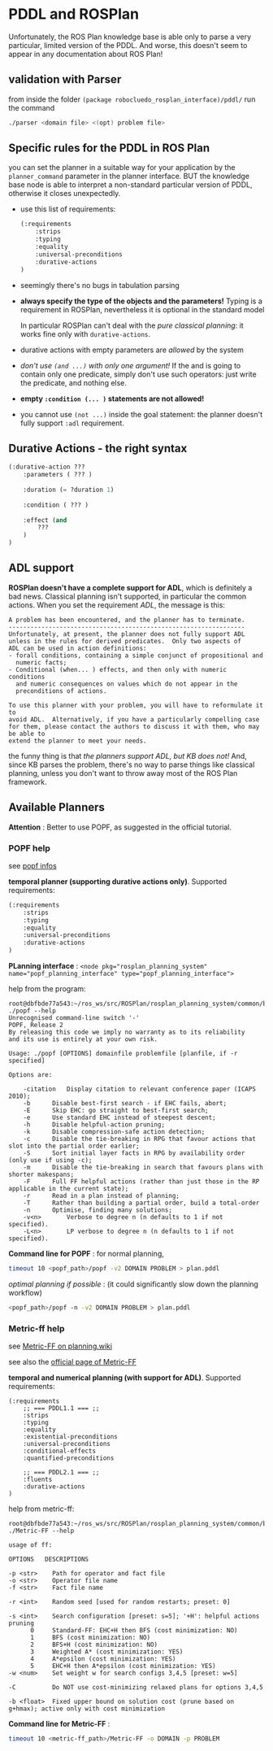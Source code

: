 # PDDL and ROSPlan

Unfortunately, the ROS Plan knowledge base is able only to parse a very particular, limited version of the PDDL. And worse, this doesn't seem to appear in any documentation about ROS Plan! 

## validation with Parser

from inside the folder `(package robocluedo_rosplan_interface)/pddl/` run the command

```bash
./parser <domain file> <(opt) problem file>
```

## Specific rules for the PDDL in ROS Plan

you can set the planner in a suitable way for your application by the `planner_command` parameter in the planner interface. BUT the knowledge base node is able to interpret a non-standard particular version of PDDL, otherwise it closes unexpectedly. 

- use this list of requirements:

	```lisp
	(:requirements 
		:strips 
		:typing 
		:equality 
		:universal-preconditions 
		:durative-actions
	)
	```

- seemingly there's no bugs in tabulation parsing

- **always specify the type of the objects and the parameters!** Typing is a requirement in ROSPlan, nevertheless it is optional in the standard model 
	
	In particular ROSPlan can't deal with the *pure classical planning*: it works fine only with `durative-actions`. 
	
- durative actions with empty parameters are *allowed* by the system

- *don't use `(and ...)` with only one argument!* If the and is going to contain only one predicate, simply don't use such operators: just write the predicate, and nothing else. 

- **empty `:condition (... )` statements are not allowed!**

- you cannot use `(not ...)` inside the goal statement: the planner doesn't fully support `:adl` requirement. 

## Durative Actions - the right syntax

```lisp
(:durative-action ???
	:parameters ( ??? )
	
	:duration (= ?duration 1)
	
	:condition ( ??? )
	
	:effect (and
		???
	)
)
```

## ADL support

**ROSPlan doesn't have a complete support for ADL**, which is definitely a bad news. Classical planning isn't supported, in particular the common actions. When you set the requirement *ADL*, the message is this:

```
A problem has been encountered, and the planner has to terminate.
-----------------------------------------------------------------
Unfortunately, at present, the planner does not fully support ADL
unless in the rules for derived predicates.  Only two aspects of
ADL can be used in action definitions:
- forall conditions, containing a simple conjunct of propositional and
  numeric facts;
- Conditional (when... ) effects, and then only with numeric conditions
  and numeric consequences on values which do not appear in the
  preconditions of actions.

To use this planner with your problem, you will have to reformulate it to
avoid ADL.  Alternatively, if you have a particularly compelling case
for them, please contact the authors to discuss it with them, who may be able to
extend the planner to meet your needs.
```

the funny thing is that *the planners support ADL, but KB does not!* And, since KB parses the problem, there's no way to parse things like classical planning, unless you don't want to throw away most of the ROS Plan framework. 

## Available Planners

**Attention** : Better to use POPF, as suggested in the official tutorial. 

### POPF help

see [popf infos](https://planning.wiki/ref/planners/popf)

**temporal planner (supporting durative actions only)**. Supported requirements:

```lisp
(:requirements 
	:strips 
	:typing 
	:equality 
	:universal-preconditions 
	:durative-actions
)
```

**PLanning interface** : `<node pkg="rosplan_planning_system" name="popf_planning_interface" type="popf_planning_interface">`

help from the program:

```
root@dbfbde77a543:~/ros_ws/src/ROSPlan/rosplan_planning_system/common/bin# ./popf --help
Unrecognised command-line switch '-'
POPF, Release 2
By releasing this code we imply no warranty as to its reliability
and its use is entirely at your own risk.

Usage: ./popf [OPTIONS] domainfile problemfile [planfile, if -r specified]

Options are: 

	-citation	Display citation to relevant conference paper (ICAPS 2010);
	-b		Disable best-first search - if EHC fails, abort;
	-E		Skip EHC: go straight to best-first search;
	-e		Use standard EHC instead of steepest descent;
	-h		Disable helpful-action pruning;
	-k		Disable compression-safe action detection;
	-c		Disable the tie-breaking in RPG that favour actions that slot into the partial order earlier;
	-S		Sort initial layer facts in RPG by availability order (only use if using -c);
	-m		Disable the tie-breaking in search that favours plans with shorter makespans;
	-F		Full FF helpful actions (rather than just those in the RP applicable in the current state);
	-r		Read in a plan instead of planning;
	-T		Rather than building a partial order, build a total-order
	-n		Optimise, finding many solutions;
	-v<n>		Verbose to degree n (n defaults to 1 if not specified).
	-L<n>		LP verbose to degree n (n defaults to 1 if not specified).
```

**Command line for POPF** : for normal planning,

```bash
timeout 10 <popf_path>/popf -v2 DOMAIN PROBLEM > plan.pddl
```

*optimal planning if possible* : (it could significantly slow down the planning workflow)

```bash
<popf_path>/popf -n -v2 DOMAIN PROBLEM > plan.pddl
```

### Metric-ff help

see [Metric-FF on planning.wiki](https://planning.wiki/ref/planners/metricff)

see also the [official page of Metric-FF](https://fai.cs.uni-saarland.de/hoffmann/metric-ff.html)

**temporal and numerical planning (with support for ADL)**. Supported requirements:

```
(:requirements 
	;; === PDDL1.1 === ;;
	:strips 
	:typing 
	:equality 
	:existential-preconditions
	:universal-preconditions 
	:conditional-effects
	:quantified-preconditions
	
	;; === PDDL2.1 === ;;
	:fluents
	:durative-actions
)
```

help from metric-ff:

```
root@dbfbde77a543:~/ros_ws/src/ROSPlan/rosplan_planning_system/common/bin# ./Metric-FF --help

usage of ff:

OPTIONS   DESCRIPTIONS

-p <str>    Path for operator and fact file
-o <str>    Operator file name
-f <str>    Fact file name

-r <int>    Random seed [used for random restarts; preset: 0]

-s <int>    Search configuration [preset: s=5]; '+H': helpful actions pruning
      0     Standard-FF: EHC+H then BFS (cost minimization: NO)
      1     BFS (cost minimization: NO)
      2     BFS+H (cost minimization: NO)
      3     Weighted A* (cost minimization: YES)
      4     A*epsilon (cost minimization: YES)
      5     EHC+H then A*epsilon (cost minimization: YES)
-w <num>    Set weight w for search configs 3,4,5 [preset: w=5]

-C          Do NOT use cost-minimizing relaxed plans for options 3,4,5

-b <float>  Fixed upper bound on solution cost (prune based on g+hmax); active only with cost minimization

```

**Command line for Metric-FF** : 

```bash
timeout 10 <metric-ff_path>/Metric-FF -o DOMAIN -p PROBLEM 
```

